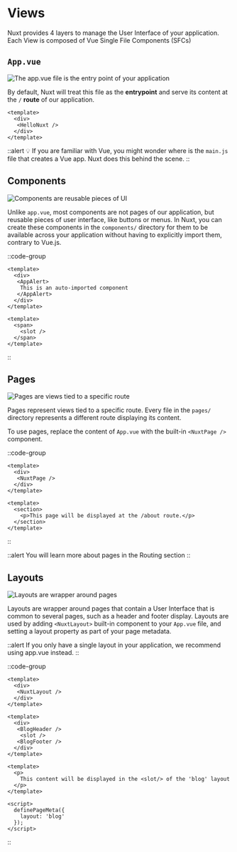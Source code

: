 # Views

Nuxt provides 4 layers to manage the User Interface of your application. Each View is composed of Vue Single File Components (SFCs)

## `App.vue`

![The app.vue file is the entry point of your application](/3.x/img/views/app.png)

By default, Nuxt will treat this file as the **entrypoint** and serve its content at the `/` **route** of our application.

```vue [App.vue]
<template>
  <div>
   <HelloNuxt />
  </div>
</template>
```

::alert
💡 If you are familiar with Vue, you might wonder where is the `main.js` file that creates a Vue app. Nuxt does this behind the scene.
::

## Components

![Components are reusable pieces of UI](/3.x/img/views/components.png)

Unlike `app.vue`, most components are not pages of our application, but reusable pieces of user interface, like buttons or menus. In Nuxt, you can create these components in the `components/` directory for them to be available across your application without having to explicitly import them, contrary to Vue.js.

::code-group

```vue [App.vue]
<template>
  <div>
   <AppAlert>
    This is an auto-imported component
   </AppAlert>
  </div>
</template>
```

```vue [components/AppAlert.vue]
<template>
  <span>
    <slot />
  </span>
</template>
```

::

## Pages

![Pages are views tied to a specific route](/3.x/img/views/pages.png)

Pages represent views tied to a specific route. Every file in the `pages/` directory represents a different route displaying its content.

To use pages, replace the content of `App.vue` with the built-in `<NuxtPage />` component.

::code-group

```vue [App.vue]
<template>
  <div>
   <NuxtPage />
  </div>
</template>
```

```vue [pages/about.vue]
<template>
  <section>
    <p>This page will be displayed at the /about route.</p>
  </section>
</template>
```

::

::alert
You will learn more about pages in the Routing section
::

## Layouts

![Layouts are wrapper around pages](/3.x/img/views/layouts.png)

Layouts are wrapper around pages that contain a User Interface that is common to several pages, such as a header and footer display. Layouts are used by adding `<NuxtLayout>` built-in component to your `App.vue` file, and setting a layout property as part of your page metadata.

::alert
If you only have a single layout in your application, we recommend using app.vue instead.
::

::code-group

```vue [App.vue]
<template>
  <div>
   <NuxtLayout />
  </div>
</template>
```

```vue [layouts/Blog.vue]
<template>
  <div>
   <BlogHeader />
    <slot />
   <BlogFooter />
  </div> 
</template>
```

```vue [pages/Article.vue]
<template>
  <p>
    This content will be displayed in the <slot/> of the 'blog' layout
  </p>
</template>

<script>
  definePageMeta({
    layout: 'blog'
  });
</script>
```

::
